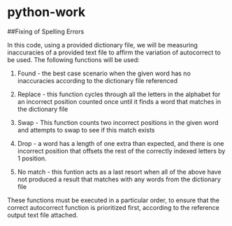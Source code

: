 # python-work

##Fixing of Spelling Errors

In this code, using a provided dictionary file, we will be measuring inaccuracies of a provided text file to affirm the variation of autocorrect to be used. The following functions will be used:
1. Found - the best case scenario when the given word has no inaccuracies according to the dictionary file referenced 

2. Replace - this function cycles through all the letters in the alphabet for an incorrect position counted once until it finds a word that matches in the dictionary file

3. Swap - This function counts two incorrect positions in the given word and attempts to swap to see if this match exists

4. Drop - a word has a length of one extra than expected, and there is one incorrect position that offsets the rest of the correctly indexed letters by 1 position. 

5. No match - this funtion acts as a last resort when all of the above have not produced a result that matches with any words from the dictionary file


These functions must be executed in a particular order, to ensure that the correct autocorrect function is prioritized first, according to the reference output text file attached. 
